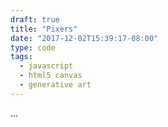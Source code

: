 ```yaml
---
draft: true
title: "Pixers"
date: "2017-12-02T15:39:17-08:00"
type: code
tags:
  - javascript
  - html5 canvas
  - generative art
---
```


...
